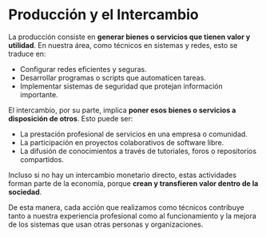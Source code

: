 # Producción y el Intercambio

La producción consiste en **generar bienes o servicios que tienen valor y utilidad**. En nuestra área, como técnicos en sistemas y redes, esto se traduce en:
- Configurar redes eficientes y seguras.
- Desarrollar programas o scripts que automaticen tareas.
- Implementar sistemas de seguridad que protejan información importante.

El intercambio, por su parte, implica **poner esos bienes o servicios a disposición de otros**. Esto puede ser:
- La prestación profesional de servicios en una empresa o comunidad.
- La participación en proyectos colaborativos de software libre.
- La difusión de conocimientos a través de tutoriales, foros o repositorios compartidos.

Incluso si no hay un intercambio monetario directo, estas actividades forman parte de la economía, porque **crean y transfieren valor dentro de la sociedad**. 

De esta manera, cada acción que realizamos como técnicos contribuye tanto a nuestra experiencia profesional como al funcionamiento y la mejora de los sistemas que usan otras personas y organizaciones.
